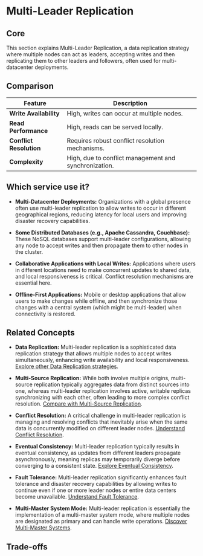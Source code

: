 # Multi-Leader Replication

## Core

This section explains Multi-Leader Replication, a data replication strategy where multiple nodes can act as leaders, accepting writes and then replicating them to other leaders and followers, often used for multi-datacenter deployments.

## Comparison

| Feature | Description |
|---|---|
| **Write Availability** | High, writes can occur at multiple nodes. |
| **Read Performance** | High, reads can be served locally. |
| **Conflict Resolution** | Requires robust conflict resolution mechanisms. |
| **Complexity** | High, due to conflict management and synchronization. |

## Which service use it?



-   **Multi-Datacenter Deployments:** Organizations with a global presence often use multi-leader replication to allow writes to occur in different geographical regions, reducing latency for local users and improving disaster recovery capabilities.

-   **Some Distributed Databases (e.g., Apache Cassandra, Couchbase):** These NoSQL databases support multi-leader configurations, allowing any node to accept writes and then propagate them to other nodes in the cluster.

-   **Collaborative Applications with Local Writes:** Applications where users in different locations need to make concurrent updates to shared data, and local responsiveness is critical. Conflict resolution mechanisms are essential here.

-   **Offline-First Applications:** Mobile or desktop applications that allow users to make changes while offline, and then synchronize those changes with a central system (which might be multi-leader) when connectivity is restored.

## Related Concepts

-   **Data Replication:** Multi-leader replication is a sophisticated data replication strategy that allows multiple nodes to accept writes simultaneously, enhancing write availability and local responsiveness. [Explore other Data Replication strategies](../README.md).

-   **Multi-Source Replication:** While both involve multiple origins, multi-source replication typically aggregates data from distinct sources into one, whereas multi-leader replication involves active, writable replicas synchronizing with each other, often leading to more complex conflict resolution. [Compare with Multi-Source Replication](../multi-source/README.md).

-   **Conflict Resolution:** A critical challenge in multi-leader replication is managing and resolving conflicts that inevitably arise when the same data is concurrently modified on different leader nodes. [Understand Conflict Resolution](../../conflict-resolution/README.md).

-   **Eventual Consistency:** Multi-leader replication typically results in eventual consistency, as updates from different leaders propagate asynchronously, meaning replicas may temporarily diverge before converging to a consistent state. [Explore Eventual Consistency](../../consistency-models/eventual-consistency/README.md).

-   **Fault Tolerance:** Multi-leader replication significantly enhances fault tolerance and disaster recovery capabilities by allowing writes to continue even if one or more leader nodes or entire data centers become unavailable. [Understand Fault Tolerance](../../fault-tolerance/README.md).

-   **Multi-Master System Mode:** Multi-leader replication is essentially the implementation of a multi-master system mode, where multiple nodes are designated as primary and can handle write operations. [Discover Multi-Master Systems](../../system-mode/multi-master/README.md).

## Trade-offs
